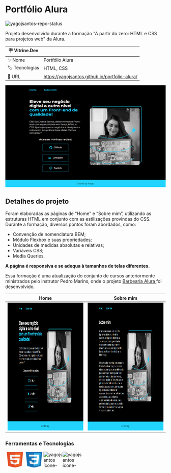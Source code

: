 # Portfólio Alura

![yagojsantos-repo-status](https://img.shields.io/badge/Status-Concluído-lightgrey?style=for-the-badge&logo=headspace&logoColor=green&color=lightgrey)

Projeto desenvolvido durante a formação "A partir do zero: HTML e CSS para projetos web" da Alura.

| :placard: Vitrine.Dev |     |
| -------------  | --- |
| :sparkles: Nome        | Portfólio Alura
| :label: Tecnologias | HTML, CSS
| :rocket: URL         | https://yagojsantos.github.io/portfolio-alura/


![](https://github.com/yagojsantos/portfolio-alura/blob/main/assets/home.png#vitrinedev)

## Detalhes do projeto

Foram elaboradas as páginas de “Home” e “Sobre mim”, utilizando as estruturas HTML em conjunto com as estilizações provindas do CSS. Durante a formação, diversos pontos foram abordados, como:

* Convenção de nomenclatura BEM;
* Módulo Flexbox e suas propriedades;
* Unidades de medidas absolutas e relativas;
* Variáveis CSS;
* Media Queries.

<strong>A página é responsiva e se adequa à tamanhos de telas diferentes.</strong>

Essa formação é uma atualização do conjunto de cursos anteriormente ministrados pelo instrutor Pedro Marins, onde o projeto <a href="https://github.com/yagojsantos/barbearia-alura-completa">Barbearia Alura </a>foi desenvolvido.

<table>
<thead>
<th>Home</th>
<th>Sobre mim</th>
</thead>
<tbody>
<td width="50%" ><a href="https://yagojsantos.github.io/portfolio-alura/index.html">
<img src="https://github.com/yagojsantos/portfolio-alura/blob/main/assets/home.png" height="400px">
</a>
</td>
<td width="50%"><a href="https://yagojsantos.github.io/portfolio-alura/about.html">
<img src="https://github.com/yagojsantos/portfolio-alura/blob/main/assets/sobre-mim.png" height="400px">
</a>
</td>
</tbody>
</table>


### Ferramentas e Tecnologias
<div style="display:flex">
<img alt="yagojsantos ícone-HTML" height="50" width="60" src="https://raw.githubusercontent.com/devicons/devicon/master/icons/html5/html5-original.svg">
<img alt="yagojsantos ícone-CSS" height="50" width="60" src="https://raw.githubusercontent.com/devicons/devicon/master/icons/css3/css3-original.svg">
<img alt="yagojsantos ícone-Figma" height="50" width="60" src="https://cdn.jsdelivr.net/gh/devicons/devicon/icons/figma/figma-original.svg">
<img alt="yagojsantos ícone-VSCode" height="50" width="60" src="https://cdn.jsdelivr.net/gh/devicons/devicon/icons/vscode/vscode-original.svg">
</div>
